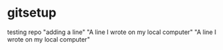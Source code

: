 # gitsetup
testing repo
"adding a line" 
"A line I wrote on my local computer" 
"A line I wrote on my local computer" 
